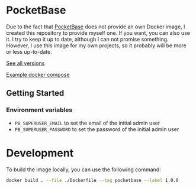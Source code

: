 # PocketBase

Due to the fact that [PocketBase](https://arc.net/l/quote/sjkguvqg) does not provide an own Docker image, I created this
repository to provide myself one. If you want, you can also use it. I try to keep it up to date, although I can not
promise something. However, I use this image for my own projects, so it probably will be more or less up-to-date.

[See all versions](https://github.com/m-mattia-m/pocketbase/pkgs/container/pocketbase/versions)

[Example docker compose](https://github.com/m-mattia-m/PocketBase/blob/main/docker-compose.yaml)

## Getting Started

### Environment variables

- `PB_SUPERUSER_EMAIL` to set the email of the initial admin user
- `PB_SUPERUSER_PASSWORD` to set the password of the initial admin user

# Development

To build the image locally, you can use the following command:

```bash
docker build . --file ./Dockerfile --tag pocketbase --label 1.0.0
```